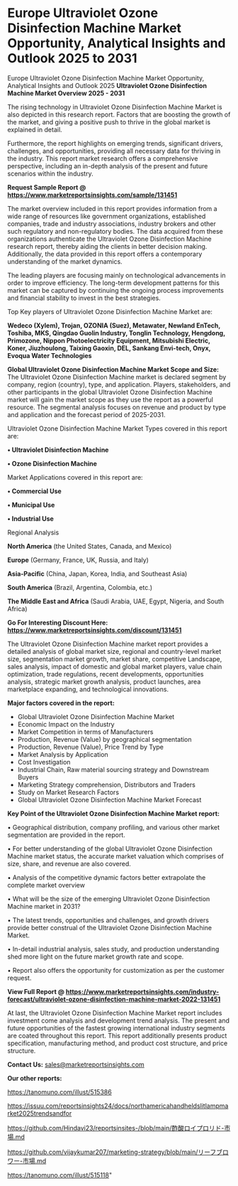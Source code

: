 # Europe Ultraviolet Ozone Disinfection Machine Market Opportunity, Analytical Insights and Outlook 2025 to 2031
Europe Ultraviolet Ozone Disinfection Machine Market Opportunity, Analytical Insights and Outlook 2025 
<Strong> Ultraviolet Ozone Disinfection Machine Market Overview 2025 - 2031</strong>

The rising technology in Ultraviolet Ozone Disinfection Machine Market is also depicted in this research report. Factors that are boosting the growth of the market, and giving a positive push to thrive in the global market is explained in detail.

Furthermore, the report highlights on emerging trends, significant drivers, challenges, and opportunities, providing all necessary data for thriving in the industry. This report market research offers a comprehensive perspective, including an in-depth analysis of the present and future scenarios within the industry.

<strong>Request Sample Report @ <a href=https://www.marketreportsinsights.com/sample/131451>https://www.marketreportsinsights.com/sample/131451</a></strong>

The market overview included in this report provides information from a wide range of resources like government organizations, established companies, trade and industry associations, industry brokers and other such regulatory and non-regulatory bodies. The data acquired from these organizations authenticate the Ultraviolet Ozone Disinfection Machine research report, thereby aiding the clients in better decision making. Additionally, the data provided in this report offers a contemporary understanding of the market dynamics.

The leading players are focusing mainly on technological advancements in order to improve efficiency. The long-term development patterns for this market can be captured by continuing the ongoing process improvements and financial stability to invest in the best strategies.

Top Key players of Ultraviolet Ozone Disinfection Machine Market are:

<strong>Wedeco (Xylem), Trojan, OZONIA (Suez), Metawater, Newland EnTech, Toshiba, MKS, Qingdao Guolin Industry, Tonglin Technology, Hengdong, Primozone, Nippon Photoelectricity Equipment, Mitsubishi Electric, Koner, Jiuzhoulong, Taixing Gaoxin, DEL, Sankang Envi-tech, Onyx, Evoqua Water Technologies</strong>

<strong><b>Global Ultraviolet Ozone Disinfection Machine Market Scope and Size:</b></strong>
The Ultraviolet Ozone Disinfection Machine market is declared segment by company, region (country), type, and application. Players, stakeholders, and other participants in the global Ultraviolet Ozone Disinfection Machine market will gain the market scope as they use the report as a powerful resource. The segmental analysis focuses on revenue and product by type and application and the forecast period of 2025-2031.

Ultraviolet Ozone Disinfection Machine Market Types covered in this report are:

<strong>• Ultraviolet Disinfection Machine

• Ozone Disinfection Machine</strong>

Market Applications covered in this report are:

<strong>• Commercial Use

• Municipal Use

• Industrial Use</strong> 

Regional Analysis

<strong>North America</strong> (the United States, Canada, and Mexico)

<strong>Europe</strong> (Germany, France, UK, Russia, and Italy)

<strong>Asia-Pacific</strong> (China, Japan, Korea, India, and Southeast Asia)

<strong>South America</strong> (Brazil, Argentina, Colombia, etc.)

<strong>The Middle East and Africa</strong> (Saudi Arabia, UAE, Egypt, Nigeria, and South Africa)

<strong>Go For Interesting Discount Here: <a href=https://www.marketreportsinsights.com/discount/131451>https://www.marketreportsinsights.com/discount/131451</a></strong>

The Ultraviolet Ozone Disinfection Machine market report provides a detailed analysis of global market size, regional and country-level market size, segmentation market growth, market share, competitive Landscape, sales analysis, impact of domestic and global market players, value chain optimization, trade regulations, recent developments, opportunities analysis, strategic market growth analysis, product launches, area marketplace expanding, and technological innovations.

<strong><b>Major factors covered in the report:</b></strong>
<ul>
  <li>Global Ultraviolet Ozone Disinfection Machine Market </li>
  <li>Economic Impact on the Industry</li>
  <li>Market Competition in terms of Manufacturers</li>
  <li>Production, Revenue (Value) by geographical segmentation</li>
  <li>Production, Revenue (Value), Price Trend by Type</li>
  <li>Market Analysis by Application</li>
  <li>Cost Investigation</li>
  <li>Industrial Chain, Raw material sourcing strategy and Downstream Buyers</li>
  <li>Marketing Strategy comprehension, Distributors and Traders</li>
  <li>Study on Market Research Factors</li>
  <li>Global Ultraviolet Ozone Disinfection Machine Market Forecast</li>
</ul>

<strong><b>Key Point of the Ultraviolet Ozone Disinfection Machine Market report:</b></strong>

• Geographical distribution, company profiling, and various other market segmentation are provided in the report.

• For better understanding of the global Ultraviolet Ozone Disinfection Machine market status, the accurate market valuation which comprises of size, share, and revenue are also covered.

• Analysis of the competitive dynamic factors better extrapolate the complete market overview

• What will be the size of the emerging Ultraviolet Ozone Disinfection Machine market in 2031?

• The latest trends, opportunities and challenges, and growth drivers provide better construal of the Ultraviolet Ozone Disinfection Machine Market.

• In-detail industrial analysis, sales study, and production understanding shed more light on the future market growth rate and scope.

• Report also offers the opportunity for customization as per the customer request.

<strong><b>View Full Report @ <a href=https://www.marketreportsinsights.com/industry-forecast/ultraviolet-ozone-disinfection-machine-market-2022-131451>https://www.marketreportsinsights.com/industry-forecast/ultraviolet-ozone-disinfection-machine-market-2022-131451</a></b></strong>


At last, the Ultraviolet Ozone Disinfection Machine Market report includes investment come analysis and development trend analysis. The present and future opportunities of the fastest growing international industry segments are coated throughout this report. This report additionally presents product specification, manufacturing method, and product cost structure, and price structure.

<strong>Contact Us:</strong>
sales@marketreportsinsights.com

<strong>Our other reports:</strong>

<a href=https://tanomuno.com/illust/515386>https://tanomuno.com/illust/515386</a>

<a href=https://issuu.com/reportsinsights24/docs/northamericahandheldslitlampmarket2025trendsandfor>https://issuu.com/reportsinsights24/docs/northamericahandheldslitlampmarket2025trendsandfor</a>

<a href=https://github.com/Hindavi23/reportsinsites-/blob/main/酢酸ロイプロリド-市場.md>https://github.com/Hindavi23/reportsinsites-/blob/main/酢酸ロイプロリド-市場.md</a>

<a href=https://github.com/vijaykumar207/marketing-strategy/blob/main/リーフブロワー-市場.md>https://github.com/vijaykumar207/marketing-strategy/blob/main/リーフブロワー-市場.md</a>

<a href=https://tanomuno.com/illust/515118>https://tanomuno.com/illust/515118</a>"
